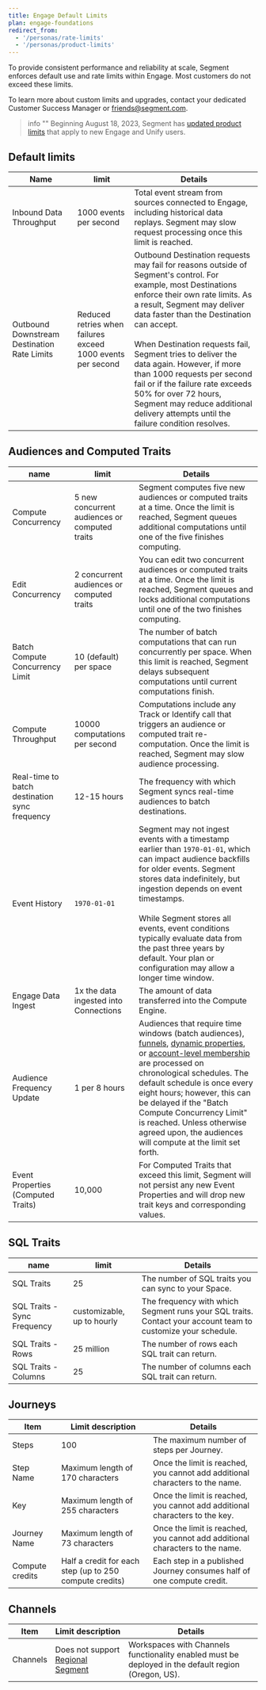 ```yaml
---
title: Engage Default Limits
plan: engage-foundations
redirect_from: 
  - '/personas/rate-limits'
  - '/personas/product-limits'
---
```


To provide consistent performance and reliability at scale, Segment enforces default use and rate limits within Engage. Most customers do not exceed these limits.

To learn more about custom limits and upgrades, contact your dedicated Customer Success Manager or [friends@segment.com](mailto:friends@segment.com).

> info ""
> Beginning August 18, 2023, Segment has [updated product limits](/docs/unify/product-limits/) that apply to new Engage and Unify users. 

## Default limits

| Name                                        | limit                                                       | Details                                                                                                                                                                                                                                                                                                                                                                                                                                                                                                          |
| ------------------------------------------- | ----------------------------------------------------------- | ---------------------------------------------------------------------------------------------------------------------------------------------------------------------------------------------------------------------------------------------------------------------------------------------------------------------------------------------------------------------------------------------------------------------------------------------------------------------------------------------------------------- |
| Inbound Data Throughput                     | 1000 events per second                                      | Total event stream from sources connected to Engage, including historical data replays. Segment may slow request processing once this limit is reached.                                                                                                                                                                                                                                                                                                                                                          |
| Outbound Downstream Destination Rate Limits | Reduced retries when failures exceed 1000 events per second | Outbound Destination requests may fail for reasons outside of Segment's control.  For example, most Destinations enforce their own rate limits. As a result, Segment may deliver data faster than the Destination can accept. <br><br>  When Destination requests fail, Segment tries to deliver the data again. However, if more than 1000 requests per second fail or if the failure rate exceeds 50% for over 72 hours, Segment may reduce additional delivery attempts until the failure condition resolves. |


## Audiences and Computed Traits

| name                                          | limit                                         | Details                                                                                                                                                                                                                                                                                                                                                                                                                                                                                                                            |
| --------------------------------------------- | --------------------------------------------- | ---------------------------------------------------------------------------------------------------------------------------------------------------------------------------------------------------------------------------------------------------------------------------------------------------------------------------------------------------------------------------------------------------------------------------------------------------------------------------------------------------------------------------------- |
| Compute Concurrency                           | 5 new concurrent audiences or computed traits | Segment computes five new audiences or computed traits at a time. Once the limit is reached, Segment queues additional computations until one of the five finishes computing.                                                                                                                                                                                                                                                                                                                                                      |
| Edit Concurrency                              | 2 concurrent audiences or computed traits     | You can edit two concurrent audiences or computed traits at a time. Once the limit is reached, Segment queues and locks additional computations until one of the two finishes computing.                                                                                                                                                                                                                                                                                                                                           |
| Batch Compute Concurrency Limit               | 10 (default) per space                        | The number of batch computations that can run concurrently per space. When this limit is reached, Segment delays subsequent computations until current computations finish.                                                                                                                                                                                                                                                                                                                                                        |
| Compute Throughput                            | 10000 computations per second                 | Computations include any Track or Identify call that triggers an audience or computed trait re-computation. Once the limit is reached, Segment may slow audience processing.                                                                                                                                                                                                                                                                                                                                                       |
| Real-time to batch destination sync frequency | 12-15 hours                                   | The frequency with which Segment syncs real-time audiences to batch destinations.                                                                                                                                                                                                                                                                                                                                                                                                                                                  |
| Event History                                 | `1970-01-01`                                  | Segment may not ingest events with a timestamp earlier than `1970-01-01`, which can impact audience backfills for older events. Segment stores data indefinitely, but ingestion depends on event timestamps. <br><br>  While Segment stores all events, event conditions typically evaluate data from the past three years by default. Your plan or configuration may allow a longer time window.                                                                                                                                  |
| Engage Data Ingest                            | 1x the data ingested into Connections         | The amount of data transferred into the Compute Engine.                                                                                                                                                                                                                                                                                                                                                                                                                                                                            |
| Audience Frequency Update                     | 1 per 8 hours                                 | Audiences that require time windows (batch audiences), [funnels](/docs/engage/audiences/#funnel-audiences), [dynamic properties](/docs/engage/audiences/#dynamic-property-references), or [account-level membership](/docs/engage/audiences/#account-level-audiences) are processed on chronological schedules. The default schedule is once every eight hours; however, this can be delayed if the "Batch Compute Concurrency Limit" is reached. Unless otherwise agreed upon, the audiences will compute at the limit set forth. |
| Event Properties (Computed Traits)            | 10,000                                        | For Computed Traits that exceed this limit, Segment will not persist any new Event Properties and will drop new trait keys and corresponding values.                                                                                                                                                                                                                                                                                                                                                                               |


## SQL Traits

| name                        | limit                      | Details                                                                                                      |
| --------------------------- | -------------------------- | ------------------------------------------------------------------------------------------------------------ |
| SQL Traits                  | 25                         | The number of SQL traits you can sync to your Space.                                                         |
| SQL Traits - Sync Frequency | customizable, up to hourly | The frequency with which Segment runs your SQL traits. Contact your account team to customize your schedule. |
| SQL Traits - Rows           | 25 million                 | The number of rows each SQL trait can return.                                                                |
| SQL Traits - Columns        | 25                         | The number of columns each SQL trait can return.                                                             |


## Journeys

| Item            | Limit description                                       | Details                                                                      |
| --------------- | ------------------------------------------------------- | ---------------------------------------------------------------------------- |
| Steps           | 100                                                     | The maximum number of steps per Journey.                                     |
| Step Name       | Maximum length of 170 characters                        | Once the limit is reached, you cannot add additional characters to the name. |
| Key             | Maximum length of 255 characters                        | Once the limit is reached, you cannot add additional characters to the key.  |
| Journey Name    | Maximum length of 73 characters                         | Once the limit is reached, you cannot add additional characters to the name. |
| Compute credits | Half a credit for each step (up to 250 compute credits) | Each step in a published Journey consumes half of one compute credit.        |


 
## Channels

| Item     | Limit description                                                   | Details                                                                                             |
| -------- | ------------------------------------------------------------------- | --------------------------------------------------------------------------------------------------- |
| Channels | Does not support [Regional Segment](/docs/guides/regional-segment/) | Workspaces with Channels functionality enabled must be deployed in the default region (Oregon, US). |
